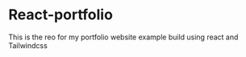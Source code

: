 # React-portfolio
This is the reo for my portfolio website example build using react and Tailwindcss
